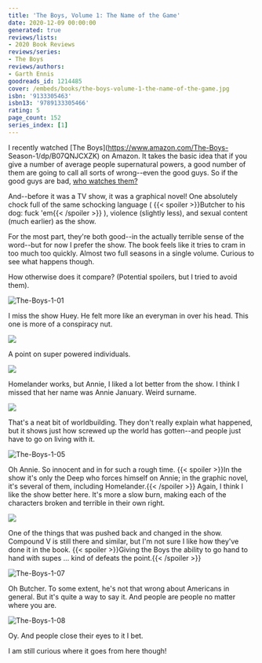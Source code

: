 ```yaml
---
title: 'The Boys, Volume 1: The Name of the Game'
date: 2020-12-09 00:00:00
generated: true
reviews/lists:
- 2020 Book Reviews
reviews/series:
- The Boys
reviews/authors:
- Garth Ennis
goodreads_id: 1214485
cover: /embeds/books/the-boys-volume-1-the-name-of-the-game.jpg
isbn: '9133305463'
isbn13: '9789133305466'
rating: 5
page_count: 152
series_index: [1]
---
```

I recently watched [The Boys](https://www.amazon.com/The-Boys- Season-1/dp/B07QNJCXZK) on Amazon. It takes the basic idea that if you give a number of average people supernatural powers, a good number of them are going to call all sorts of wrong--even the good guys. So if the good guys are bad, [who watches them?](https://en.wikipedia.org/wiki/Quis_custodiet_ipsos_custodes%3F)  

And--before it was a TV show, it was a graphical novel! One absolutely chock full of the same schocking language (  {{< spoiler >}}Butcher to his dog: fuck 'em{{< /spoiler >}}  ), violence (slightly less), and sexual content (much earlier) as the show.  

<!--more-->

For the most part, they're both good--in the actually terrible sense of the word--but for now I prefer the show. The book feels like it tries to cram in too much too quickly. Almost two full seasons in a single volume. Curious to see what happens though.  

How otherwise does it compare? (Potential spoilers, but I tried to avoid them).  

![The-Boys-1-01](/embeds/books/attachments/the-boys-1-01.jpg)  

I miss the show Huey. He felt more like an everyman in over his head. This one is more of a conspiracy nut.  

![](/embeds/books/attachments/The-Boys-1-02.jpg)

A point on super powered individuals.  

![](/embeds/books/attachments/The-Boys-1-03.jpg)

Homelander works, but Annie, I liked a lot better from the show. I think I missed that her name was Annie January. Weird surname.  

![](/embeds/books/attachments/The-Boys-1-04.jpg)

That's a neat bit of worldbuilding. They don't really explain what happened, but it shows just how screwed up the world has gotten--and people just have to go on living with it.  

![The-Boys-1-05](/embeds/books/attachments/the-boys-1-05.jpg)  

Oh Annie. So innocent and in for such a rough time.  {{< spoiler >}}In the show it's only the Deep who forces himself on Annie; in the graphic novel, it's several of them, including Homelander.{{< /spoiler >}}  Again, I think I like the show better here. It's more a slow burn, making each of the characters broken and terrible in their own right.  

![](/embeds/books/attachments/The-Boys-1-06.jpg)

One of the things that was pushed back and changed in the show. Compound V is still there and similar, but I'm not sure I like how they've done it in the book.  {{< spoiler >}}Giving the Boys the ability to go hand to hand with supes ... kind of defeats the point.{{< /spoiler >}}  

![The-Boys-1-07](/embeds/books/attachments/the-boys-1-07.jpg)  

Oh Butcher. To some extent, he's not that wrong about Americans in general. But it's quite a way to say it. And people are people no matter where you are.  

![The-Boys-1-08](/embeds/books/attachments/the-boys-1-08.jpg)  

Oy. And people close their eyes to it I bet.  

I am still curious where it goes from here though!
